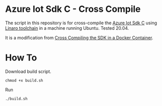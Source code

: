 # Azure Iot Sdk C - Cross Compile

The script in this repository is for cross-compile the [Azure Iot Sdk C](https://github.com/Azure/azure-iot-sdk-c) using [Linaro toolchain](https://releases.linaro.org/components/toolchain/binaries/) in a machine running Ubuntu. Tested 20.04.

It is a modification from [Cross Compiling the SDK in a Docker Container](https://github.com/Azure/azure-iot-sdk-c/blob/main/doc/Docker_SDK_Cross_Compile.md).

# How To

Download build script.

```shell
chmod +x build.sh
```

Run

```shell
./build.sh
```
